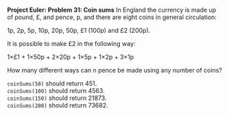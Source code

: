 **Project Euler: Problem 31: Coin sums**
In England the currency is made up of pound, £, and pence, p, and there are eight coins in general   circulation:  

1p, 2p, 5p, 10p, 20p, 50p, £1 (100p) and £2 (200p).  

It is possible to make £2 in the following way:  

1×£1 + 1×50p + 2×20p + 1×5p + 1×2p + 3×1p  

How many different ways can n pence be made using any number of coins?  

`coinSums(50)` should return 451.  
`coinSums(100)` should return 4563.  
`coinSums(150)` should return 21873.  
`coinSums(200)` should return 73682.  